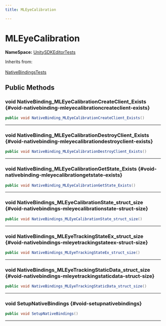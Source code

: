 ```yaml
---
title: MLEyeCalibration

---
```


# MLEyeCalibration



**NameSpace:** 
[UnitySDKEditorTests](/versioned_docs/version-31-Aug-2023/unity-api/api/UnitySDKEditorTests/UnitySDKEditorTests.md) 





Inherits from: <br></br>[NativeBindingsTests](/versioned_docs/version-31-Aug-2023/unity-api/api/UnitySDKEditorTests/UnitySDKEditorTests.NativeBindingsTests.md)




## Public Methods

### void NativeBinding_MLEyeCalibrationCreateClient_Exists {#void-nativebinding-mleyecalibrationcreateclient-exists}

```csharp
public void NativeBinding_MLEyeCalibrationCreateClient_Exists()
```






-----------

### void NativeBinding_MLEyeCalibrationDestroyClient_Exists {#void-nativebinding-mleyecalibrationdestroyclient-exists}

```csharp
public void NativeBinding_MLEyeCalibrationDestroyClient_Exists()
```






-----------

### void NativeBinding_MLEyeCalibrationGetState_Exists {#void-nativebinding-mleyecalibrationgetstate-exists}

```csharp
public void NativeBinding_MLEyeCalibrationGetState_Exists()
```






-----------

### void NativeBindings_MLEyeCalibrationState_struct_size {#void-nativebindings-mleyecalibrationstate-struct-size}

```csharp
public void NativeBindings_MLEyeCalibrationState_struct_size()
```






-----------

### void NativeBindings_MLEyeTrackingStateEx_struct_size {#void-nativebindings-mleyetrackingstateex-struct-size}

```csharp
public void NativeBindings_MLEyeTrackingStateEx_struct_size()
```






-----------

### void NativeBindings_MLEyeTrackingStaticData_struct_size {#void-nativebindings-mleyetrackingstaticdata-struct-size}

```csharp
public void NativeBindings_MLEyeTrackingStaticData_struct_size()
```






-----------

### void SetupNativeBindings {#void-setupnativebindings}

```csharp
public void SetupNativeBindings()
```






-----------


